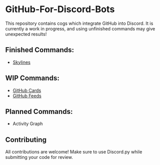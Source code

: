 # GitHub-For-Discord-Bots

This repository contains cogs which integrate GitHub into Discord. It is
currently a work in progress, and using unfinished commands may give
unexpected results!

## Finished Commands:

- [Skylines](/cogs/skylines.py)

## WIP Commands:

- [GitHub Cards](/cogs/cards/main.py)
- [GitHub Feeds](/cogs/feeds.py)

## Planned Commands:

- Activity Graph

## Contributing

All contributions are welcome! Make sure to use Discord.py while submitting your code for review.
